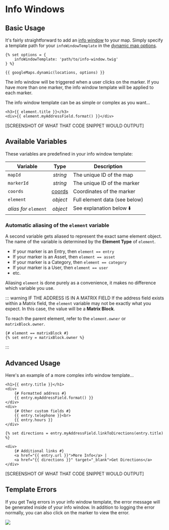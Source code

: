 # Info Windows

## Basic Usage

It's fairly straightforward to add an [info window](https://developers.google.com/maps/documentation/javascript/infowindows) to your map. Simply specify a template path for your `infoWindowTemplate` in the [dynamic map options](/maps/dynamic/#options).

```twig
{% set options = {
    infoWindowTemplate: 'path/to/info-window.twig'
} %}

{{ googleMaps.dynamic(locations, options) }}
```

The info window will be triggered when a user clicks on the marker. If you have more than one marker, the info window template will be applied to each marker.

The info window template can be as simple or complex as you want...

```twig
<h3>{{ element.title }}</h3>
<div>{{ element.myAddressField.format() }}</div>
```

[SCREENSHOT OF WHAT THAT CODE SNIPPET WOULD OUTPUT]

## Available Variables

These variables are predefined in your info window template:

| Variable               | Type     | Description                           |
|------------|:--------:|---------------------------------------|
| `mapId`                | _string_ | The unique ID of the map              |
| `markerId`             | _string_ | The unique ID of the marker           |
| `coords`               | [coords](/models/coordinates/) | Coordinates of the marker |
| `element`              | _object_ | Full element data (see below)         |
| _alias for_ `element`  | _object_ | See explanation below :arrow_down:         |

### Automatic aliasing of the `element` variable

A second variable gets aliased to represent the exact same element object. The name of the variable is determined by the **Element Type** of `element`.

 - If your marker is an Entry, then `element == entry`
 - If your marker is an Asset, then `element == asset`
 - If your marker is a Category, then `element == category`
 - If your marker is a User, then `element == user`
 - etc.

Aliasing `element` is done purely as a convenience, it makes no difference which variable you use. 

::: warning IF THE ADDRESS IS IN A MATRIX FIELD
If the address field exists within a Matrix field, the `element` variable may not be exactly what you expect. In this case, the value will be a **Matrix Block**.

To reach the parent element, refer to the `element.owner` or `matrixBlock.owner`.

```twig
{# element == matrixBlock #}
{% set entry = matrixBlock.owner %}
```
:::

## Advanced Usage

Here's an example of a more complex info window template...

```twig
<h1>{{ entry.title }}</h1>
<div>
    {# Formatted address #}
    {{ entry.myAddressField.format() }}
</div>
<div>
    {# Other custom fields #}
    {{ entry.telephone }}<br>
    {{ entry.hours }}
</div>

{% set directions = entry.myAddressField.linkToDirections(entry.title) %}

<div>
    {# Additional links #}
    <a href="{{ entry.url }}">More Info</a> | 
    <a href="{{ directions }}" target="_blank">Get Directions</a>
</div>
```

[SCREENSHOT OF WHAT THAT CODE SNIPPET WOULD OUTPUT]

## Template Errors

If you get Twig errors in your info window template, the error message will be generated inside of your info window. In addition to logging the error normally, you can also click on the marker to view the error.

![](/images/maps/template-error.png)
